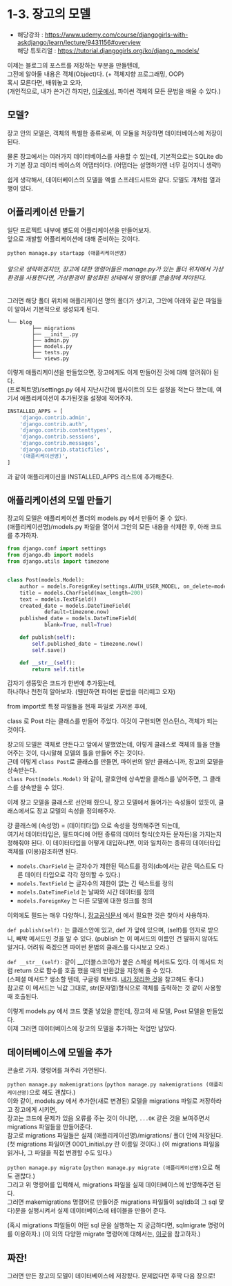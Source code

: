 # 1-3. 장고의 모델
- 해당강좌 : https://www.udemy.com/course/djangogirls-with-askdjango/learn/lecture/9431156#overview  
해당 튜토리얼 : https://tutorial.djangogirls.org/ko/django_models/


이제는 블로그의 포스트를 저장하는 부분을 만들텐데,  
그전에 알아둘 내용은 객체(Object)다. (+ 객체지향 프로그래밍, OOP)  
혹시 모른다면, 배워놓고 오자,  
(개인적으로, 내가 쓴거긴 하지만, [이곳에서,](https://github.com/Kimdonghyeon7645/Python_Summary/tree/master/_summary_python_code/6) 파이썬 객체의 모든 문법을 배울 수 있다.)


## 모델?

장고 안의 모델은, 객체의 특별한 종류로써, 이 모듈을 저장하면 데이터베이스에 저장이 된다.  

물론 장고에서는 여러가지 데이터베이스를 사용할 수 있는데, 기본적으로는 SQLite db가 기본 장고 데이터 베이스의 어댑터이다. (어댑더는 설명하기엔 너무 길어지니 생략!)

쉽게 생각해서, 데이터베이스의 모델을 엑셀 스프레드시트와 같다. 모델도 걔처럼 열과 행이 있다.

## 어플리케이션 만들기

일단 프로젝트 내부에 별도의 어플리케이션을 만들어보자.  
앞으로 개발할 어플리케이션에 대해 준비하는 것이다.

```python manage.py startapp (애플리케이션명)```
###### 앞으로 생략하겠지만, 장고에 대한 명령어들은 manage.py가 있는 폴더 위치에서 가상환경을 사용한다면, 가상환경이 활성화된 상태에서 명령어를 콘솔창에 쳐야된다.

그러면 해당 폴더 위치에 애플리케이션 명의 폴더가 생기고, 그안에 아래와 같은 파일들이 알아서 기본적으로 생성되게 된다.  

    └── blog
            ├── migrations
            ├── __init__.py
            ├── admin.py
            ├── models.py
            ├── tests.py
            └── views.py

이렇게 애플리케이션을 만들었으면, 장고에게도 이게 만들어진 것에 대해 알려줘야 된다.  
(프로젝트명)/settings.py 에서 지난시간에 웹사이트의 모든 설정을 적는다 했는데, 여기서 애플리케이션이 추가된것을 설정에 적어주자.

```python
INSTALLED_APPS = [
    'django.contrib.admin',
    'django.contrib.auth',
    'django.contrib.contenttypes',
    'django.contrib.sessions',
    'django.contrib.messages',
    'django.contrib.staticfiles',
    '(애플리케이션명)',
]
```
과 같이 애플리케이션을 INSTALLED_APPS 리스트에 추가해준다.

## 애플리케이션의 모델 만들기

장고의 모델은 애플리케이션 폴더의 models.py 에서 만들어 줄 수 있다.  
(애플리케이션명)/models.py 파일을 열어서 그안의 모든 내용을 삭제한 후, 아래 코드를 추가하자.  

```python
from django.conf import settings
from django.db import models
from django.utils import timezone


class Post(models.Model):
    author = models.ForeignKey(settings.AUTH_USER_MODEL, on_delete=models.CASCADE)
    title = models.CharField(max_length=200)
    text = models.TextField()
    created_date = models.DateTimeField(
            default=timezone.now)
    published_date = models.DateTimeField(
            blank=True, null=True)

    def publish(self):
        self.published_date = timezone.now()
        self.save()

    def __str__(self):
        return self.title
```
갑자기 생뚱맞은 코드가 한번에 추가됬는데,  
하나하나 천천히 알아보자. (웬만하면 파이썬 문법을 미리떼고 오자)

from import로 특정 파일들을 현재 파일로 가져온 후에,  

class 로 Post 라는 클래스를 만들어 주었다. 이것이 구현되면 인스턴스, 객체가 되는 것이다.  

장고의 모델은 객체로 만든다고 앞에서 말했었는데, 이렇게 클래스로 객체의 틀을 만들어주는 것이, 다시말해 모델의 틀을 만들어 주는 것이다.  
근데 이렇게 ```class Post```로 클래스를 만들면, 파이썬의 일반 클래스니까, 장고의 모델을 상속받는다.  
 ```class Post(models.Model)``` 와 같이, 괄호안에 상속받을 클래스를 넣어주면, 그 클래스를 상속받을 수 있다.

이제 장고 모델을 클래스로 선언해 줬으니, 장고 모델에서 들어가는 속성들이 있듯이, 클래스에서도 장고 모델의 속성을 정의해주자.

걍 클래스에 (속성명) = (데이터타입) 으로 속성을 정의해주면 되는데,  
여기서 데이터타입은, 필드마다에 어떤 종류의 데이터 형식(숫자든 문자든)을 가지는지 정해줘야 된다. 이 데이터타입을 어떻게 대입하냐면, 
이와 일치하는 종류의 데이터타입 객체를 (이용)참조하면 된다.  

- ```models.CharField``` 는 글자수가 제한된 텍스트를 정의(db에서는 같은 텍스트도 다른 데이터 타입으로 각각 정의할 수 있다.)
- ```models.TextField``` 는 글자수의 제한이 없는 긴 텍스트를 정의
- ```models.DateTimeField``` 는 날짜와 시간 데이터를 정의
- ```models.ForeignKey``` 는 다른 모델에 대한 링크를 정의

이외에도 필드는 매우 다양하니, [장고공식문서](https://docs.djangoproject.com/en/2.0/ref/models/fields/#field-types) 에서 필요한 것은 찾아서 사용하자.

```def publish(self):``` 는 클래스안에 있고, def 가 앞에 있으며, (self)를 인자로 받으니, 빼박 메서드인 것을 알 수 있다. (publish 는 이 메서드의 이름인 건 말하지 않아도 알거다. 어려워 죽겠으면 파이썬 문법의 클래스를 다시보고 오라.)

```def __str__(self):``` 같이 __(더블스코어)가 붙은 스페셜 메서드도 있다. 이 메서드 처럼 return 으로 함수를 호출 했을 때의 반환값을 지정해 줄 수 있다.   
(스페셜 메서드? 생소할 텐데, 구글링 해보라. [내가 정리한 것](https://github.com/Kimdonghyeon7645/Python_Summary/blob/master/_summary_python_code/6/04-9-1-%EC%8A%A4%ED%8E%98%EC%85%9C%EB%A9%94%EC%8F%98%EB%93%9C%2C%EB%A7%A4%EC%A7%81%EB%A9%94%EC%8F%98%EB%93%9C.py)을 참고해도 좋다.)  
참고로 이 메서드는 닉값 그대로, str(문자열)형식으로 객체를 출력하는 것 같이 사용할 때 호출된다.

이렇게 models.py 에서 코드 몇줄 넣었을 뿐인데, 장고의 새 모델, Post 모델을 만들었다.  
이제 그러면 데이터베이스에 장고의 모델을 추가하는 작업만 남았다.

## 데이터베이스에 모델을 추가

콘솔로 가자. 명령어를 쳐주러 가면된다.  

```python manage.py makemigrations``` (```python manage.py makemigrations (애플리케이션명)```으로 해도 괜찮다.)   
이와 같이, models.py 에서 추가한(새로 변경된) 모델을 migrations 파일로 저장하라고 장고에게 시키면,  
장고는 코드에 문제가 있음 오류를 주는 것이 아니면, ```...OK``` 같은 것을 보여주면서 migrations 파일들을 만들어준다.   
참고로 migrations 파일들은 실제 (애플리케이션명)/migrations/ 폴더 안에 저장된다. (첫 migrations 파일이면 0001_initial.py 란 이름일 것이다.)  (이 migrations 파일을 읽거나, 그 파일을 직접 변경할 수도 있다.)

```python manage.py migrate``` (```python manage.py migrate (애플리케이션명)```으로 해도 괜찮다.)  
그리고 위 명령어를 입력해서, migrations 파일을 실제 데이터베이스에 반영해주면 된다.  
그러면 makemigrations 명령어로 만들어준 migrations 파일들이 sql(db의 그 sql 맞다)문을 실행시켜서 실제 데이터베이스에 테이블을 만들어 준다.  

(혹시 migrations 파일들이 어떤 sql 문을 실행하는 지 궁금하다면, sqlmigrate 명령어를 이용하자.)
(이 외의 다양한 migrate 명령어에 대해서는, [이곳](https://brownbears.tistory.com/443)을 참고하자.)

## 짜잔!

그러면 만든 장고의 모델이 데이터베이스에 저장됬다. 문제없다면 후딱 다음 장으로!
